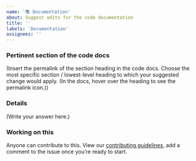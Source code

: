 ```yaml
---
name: '📚 Documentation'
about: Suggest edits for the code documentation
title: ''
labels: 'Documentation'
assignees: ''
---
```


<!--
  Summarise the documentation change you’re suggesting in the Issue title.
-->

### Pertinent section of the code docs

<!--
  Copy the section link here.
-->

(Insert the permalink of the section heading in the code docs. Choose the most specific section / lowest-level heading to which your suggested change would apply. (In the docs, hover over the heading to see the permalink icon.))

### Details

<!--
  Provide a clear and concise description of what you want to happen.
-->

(Write your answer here.)

<!--
  If you're suggesting a very specific change to the documentation, feel free to directly submit a pull request.
-->

### Working on this

<!--
  Do you have thoughts on skills needed?
  Are you keen to work on this yourself once the issue has been accepted?
  Please let us know here.
-->

Anyone can contribute to this. View our [contributing guidelines](#), add a comment to the issue once you’re ready to start.
